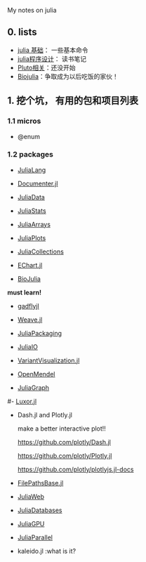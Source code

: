 My notes on julia

## 0. lists

- [julia 基础](00_julia_base_notes.md)： 一些基本命令
- [julia程序设计](01_NoteOnDesignPattern.md)： 读书笔记
- [Pluto相关](02_Pluto_note.md)：还没开始
- [Biojulia](03_learn_biojulia.md)：争取成为以后吃饭的家伙！

## 1. 挖个坑， 有用的包和项目列表

### 1.1 micros

- @enum

### 1.2 packages

- [JuliaLang](https://github.com/JuliaLang)



- [Documenter.jl](https://juliadocs.github.io/Documenter.jl/stable/man/guide/)



- [JuliaData](https://github.com/JuliaData)



- [JuliaStats](https://github.com/JuliaStats)



- [JuliaArrays](https://github.com/JuliaArrays)



- [JuliaPlots](https://github.com/JuliaPlots)



- [JuliaCollections](https://github.com/JuliaCollections)



- [EChart.jl](https://randyzwitch.com/ECharts.jl/)



- [BioJulia](https://github.com/BioJulia)



**must learn!**

- [gadflyjl](http://gadflyjl.org/stable/)



- [Weave.jl](https://github.com/JunoLab/Weave.jl)



- [JuliaPackaging](https://github.com/JuliaPackaging)



- [JuliaIO](https://github.com/JuliaIO)



- [VariantVisualization.jl](https://github.com/compbiocore/VariantVisualization.jl)



- [OpenMendel](https://github.com/OpenMendel)



- [JuliaGraph](https://github.com/JuliaGraphics)



#- [Luxor.jl](https://github.com/JuliaGraphics/Luxor.jl)



- Dash.jl and Plotly.jl

    make a better interactive plot!!

    https://github.com/plotly/Dash.jl

    https://github.com/plotly/Plotly.jl

    https://github.com/plotly/plotlyjs.jl-docs

- [FilePathsBase.jl](https://rofinn.github.io/FilePathsBase.jl/stable/)



- [JuliaWeb](https://github.com/JuliaWeb)



- [JuliaDatabases](https://github.com/JuliaDatabases)



- [JuliaGPU](https://github.com/JuliaGPU)



- [JuliaParallel](https://github.com/JuliaParallel)



- kaleido.jl :what is it?








